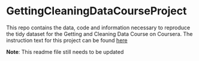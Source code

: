 # GettingCleaningDataCourseProject
This repo contains the data, code and information necessary to reproduce the tidy dataset for the Getting and Cleaning Data Course on Coursera.
The instruction text for this project can be found [here](https://www.coursera.org/learn/data-cleaning/peer/FIZtT/getting-and-cleaning-data-course-project)

**Note**: This readme file still needs to be updated